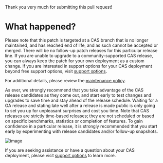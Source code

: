Thank you very much for submitting this pull request! 
         
# What happened? 

Please note that this patch is targeted at a CAS branch that is no longer maintained, and has reached end of life, and as such cannot be accepted or merged. There will be no follow-up patch releases for this particular release line. If you are unable to upgrade to a community-supported CAS release, you can always keep the patch for your own deployment as a custom change. If you are interested in support options for your CAS deployment beyond free support options, visit [support options](https://apereo.github.io/cas/Support.html).

For additional details, please review the [maintenance policy](https://apereo.github.io/cas/developer/Maintenance-Policy.html).
      
As ever, we strongly recommend that you take advantage of the CAS release candidates as they come out, and start early to test changes and upgrades to save time and stay ahead of the release schedule. Waiting for a GA release and stating late well after a release is made public is only going to set you up for unpleasant surprises and cost you time. Note that CAS releases are strictly time-based releases; they are not scheduled or based on specific benchmarks, statistics or completion of features. To gain confidence in a particular release, it is strongly recommended that you start early by experimenting with release candidates and/or follow-up snapshots.

![image](https://github.com/apereo/cas/assets/1205228/49a290aa-b358-4ed0-ab51-195f7706128e)

If you are seeking assistance or have a question about your CAS deployment, please visit [support options](https://apereo.github.io/cas/Support.html) to learn more.
